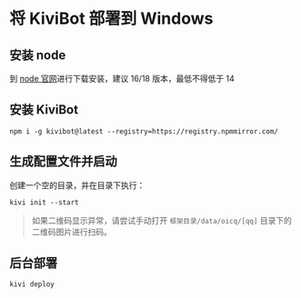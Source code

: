 # 将 KiviBot 部署到 Windows

## 安装 node

到 [node 官网](https://nodejs.org/)进行下载安装，建议 16/18 版本，最低不得低于 14

## 安装 KiviBot

```shell
npm i -g kivibot@latest --registry=https://registry.npmmirror.com/
```

## 生成配置文件并启动

创建一个空的目录，并在目录下执行：

```shell
kivi init --start
```

> 如果二维码显示异常，请尝试手动打开 `框架目录/data/oicq/[qq]` 目录下的二维码图片进行扫码。

## 后台部署

```shell
kivi deploy
```
